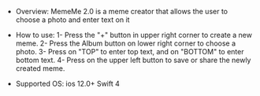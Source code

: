 
* Overview:
MemeMe 2.0 is a meme creator that allows the user to choose a photo and enter text on it

* How to use:
1- Press the "+" button in upper right corner to create a new meme.
2- Press the Album button on lower right corner to choose a photo.
3- Press on "TOP" to enter top text, and on "BOTTOM" to enter bottom text.
4- Press on the upper left button to save or share the newly created meme.

* Supported OS:
ios 12.0+
Swift 4

